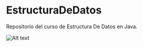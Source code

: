 # EstructuraDeDatos
Repositorio del curso de Estructura De Datos en Java. 

<img title="a title" alt="Alt text" src="/images/Datastructures-675085374g">



